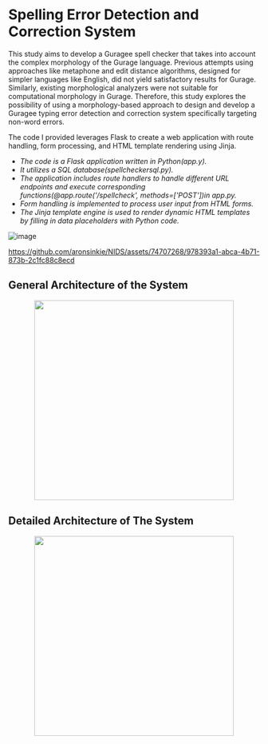 # Spelling Error Detection and Correction System 

This study aims to develop a Guragee spell checker that takes into account the complex morphology of the Gurage language.
Previous attempts using approaches like metaphone and edit distance algorithms, designed for simpler languages like English, 
did not yield satisfactory results for Gurage. Similarly, existing morphological analyzers were not suitable for computational morphology in Gurage. 
Therefore, this study explores the possibility of using a morphology-based approach to design and develop a Guragee typing error detection and correction system specifically targeting non-word errors.

 The code I provided leverages Flask to create a web application with route handling, form processing, and HTML template rendering using Jinja.
- *The code is a Flask application written in Python(app.y).*
- *It utilizes a SQL database(spellcheckersql.py).*
- *The application includes route handlers to handle different URL endpoints and execute corresponding functions(@app.route('/spellcheck', methods=['POST'])in app.py.*
- *Form handling is implemented to process user input from HTML forms.*
- *The Jinja template engine is used to render dynamic HTML templates by filling in data placeholders with Python code.*

![image](https://github.com/aronsinkie/NIDS/assets/74707268/1365abb1-e975-4979-9434-ec23c2bef5bb)


https://github.com/aronsinkie/NIDS/assets/74707268/978393a1-abca-4b71-873b-2c1fc88c8ecd




 ## General Architecture of the System

<p align="center">
  <img src="https://github.com/aronsinkie/NIDS/assets/74707268/567f3461-7aa6-4be9-9f8c-e0bd5f5e458b" width="400">
</p>

## Detailed Architecture of The System
<p align="center">
  <img src="https://github.com/aronsinkie/NIDS/assets/74707268/3ebd9e6c-f5c5-481a-add2-8cf741b72aec" width="400">
</p>

<div></div>



